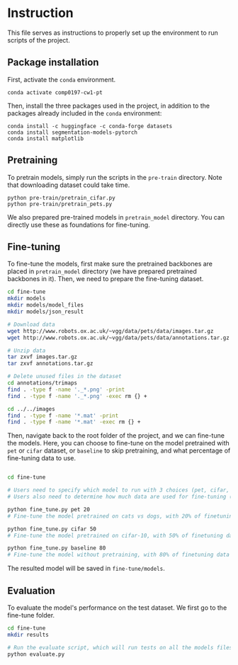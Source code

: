 # Instruction

This file serves as instructions to properly set up the environment to run scripts of the project.

## Package installation

First, activate the `conda` environment.

```
conda activate comp0197-cw1-pt
```

Then, install the three packages used in the project, in addition to the packages already included in the `conda` environment:

```
conda install -c huggingface -c conda-forge datasets
conda install segmentation-models-pytorch
conda install matplotlib
```

## Pretraining

To pretrain models, simply run the scripts in the `pre-train` directory. Note that downloading dataset could take time.

```
python pre-train/pretrain_cifar.py
python pre-train/pretrain_pets.py
```

We also prepared pre-trained models in `pretrain_model` directory. You can directly use these as foundations for fine-tuning.

## Fine-tuning

To fine-tune the models, first make sure the pretrained backbones are placed in `pretrain_model` directory (we have prepared pretrained backbones in it). Then, we need to prepare the fine-tuning dataset.

```bash
cd fine-tune
mkdir models
mkdir models/model_files
mkdir models/json_result

# Download data
wget http://www.robots.ox.ac.uk/~vgg/data/pets/data/images.tar.gz
wget http://www.robots.ox.ac.uk/~vgg/data/pets/data/annotations.tar.gz

# Unzip data
tar zxvf images.tar.gz
tar zxvf annotations.tar.gz

# Delete unused files in the dataset
cd annotations/trimaps
find . -type f -name '._*.png' -print
find . -type f -name '._*.png' -exec rm {} +

cd ../../images
find . -type f -name '*.mat' -print
find . -type f -name '*.mat' -exec rm {} +
```

Then, navigate back to the root folder of the project, and we can fine-tune the models. Here, you can choose to fine-tune on the model pretrained with `pet` or `cifar` dataset, or `baseline` to skip pretraining, and what percentage of fine-tuning data to use.

```bash

cd fine-tune

# Users need to specify which model to run with 3 choices (pet, cifar, baseline)
# Users also need to determine how much data are used for fine-tuning (20, 50, 80)

python fine_tune.py pet 20
# Fine-tune the model pretrained on cats vs dogs, with 20% of finetuning data used

python fine_tune.py cifar 50
# Fine-tune the model pretrained on cifar-10, with 50% of finetuning data used

python fine_tune.py baseline 80
# Fine-tune the model without pretraining, with 80% of finetuning data used
```

The resulted model will be saved in `fine-tune/models`.

## Evaluation
To evaluate the model's performance on the test dataset. We first go to the fine-tune folder.
```bash
cd fine-tune
mkdir results

# Run the evaluate script, which will run tests on all the models files that are previously saved.
python evaluate.py
```